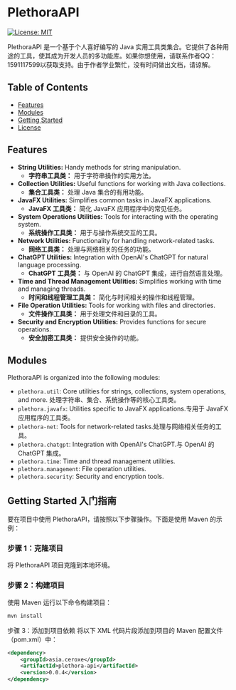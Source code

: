 # PlethoraAPI

[![License: MIT](https://img.shields.io/badge/License-MIT-yellow.svg)](https://opensource.org/licenses/MIT)

PlethoraAPI 是一个基于个人喜好编写的 Java 实用工具类集合。它提供了各种用途的工具，使其成为开发人员的多功能库。如果你想使用，请联系作者QQ：1591117599以获取支持。由于作者学业繁忙，没有时间做出文档，请谅解。

## Table of Contents

- [Features](#features)
- [Modules](#modules)
- [Getting Started](#getting-started)
- [License](#license)

## Features

- **String Utilities:** Handy methods for string manipulation.
    - **字符串工具类：** 用于字符串操作的实用方法。
- **Collection Utilities:** Useful functions for working with Java collections.
    - **集合工具类：** 处理 Java 集合的有用功能。
- **JavaFX Utilities:** Simplifies common tasks in JavaFX applications.
    - **JavaFX 工具类：** 简化 JavaFX 应用程序中的常见任务。
- **System Operations Utilities:** Tools for interacting with the operating system.
    - **系统操作工具类：** 用于与操作系统交互的工具。
- **Network Utilities:** Functionality for handling network-related tasks.
    - **网络工具类：** 处理与网络相关的任务的功能。
- **ChatGPT Utilities:** Integration with OpenAI's ChatGPT for natural language processing.
    - **ChatGPT 工具类：** 与 OpenAI 的 ChatGPT 集成，进行自然语言处理。
- **Time and Thread Management Utilities:** Simplifies working with time and managing threads.
    - **时间和线程管理工具类：** 简化与时间相关的操作和线程管理。
- **File Operation Utilities:** Tools for working with files and directories.
    - **文件操作工具类：** 用于处理文件和目录的工具。
- **Security and Encryption Utilities:** Provides functions for secure operations.
    - **安全加密工具类：** 提供安全操作的功能。

## Modules

PlethoraAPI is organized into the following modules:

- `plethora.util`: Core utilities for strings, collections, system operations, and more. 处理字符串、集合、系统操作等的核心工具类。
- `plethora.javafx`: Utilities specific to JavaFX applications.专用于 JavaFX 应用程序的工具类。
- `plethora-net`: Tools for network-related tasks.处理与网络相关任务的工具。
- `plethora.chatgpt`: Integration with OpenAI's ChatGPT.与 OpenAI 的 ChatGPT 集成。
- `plethora.time`: Time and thread management utilities.
- `plethora.management`: File operation utilities.
- `plethora.security`: Security and encryption tools.

## Getting Started 入门指南

要在项目中使用 PlethoraAPI，请按照以下步骤操作。下面是使用 Maven 的示例：

### 步骤 1：克隆项目

将 PlethoraAPI 项目克隆到本地环境。

### 步骤 2：构建项目

使用 Maven 运行以下命令构建项目：

```bash
mvn install
```

步骤 3：添加到项目依赖
将以下 XML 代码片段添加到项目的 Maven 配置文件（pom.xml）中：
```xml
<dependency>
    <groupId>asia.ceroxe</groupId>
    <artifactId>plethora-api</artifactId>
    <version>0.0.4</version>
</dependency>
```